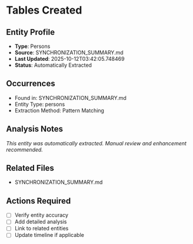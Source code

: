 # Tables Created

## Entity Profile
- **Type**: Persons
- **Source**: SYNCHRONIZATION_SUMMARY.md
- **Last Updated**: 2025-10-12T03:42:05.748469
- **Status**: Automatically Extracted

## Occurrences
- Found in: SYNCHRONIZATION_SUMMARY.md
- Entity Type: persons
- Extraction Method: Pattern Matching

## Analysis Notes
*This entity was automatically extracted. Manual review and enhancement recommended.*

## Related Files
- SYNCHRONIZATION_SUMMARY.md

## Actions Required
- [ ] Verify entity accuracy
- [ ] Add detailed analysis
- [ ] Link to related entities
- [ ] Update timeline if applicable
